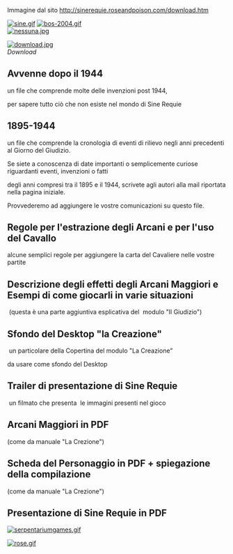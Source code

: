 Immagine dal sito http://sinerequie.roseandpoison.com/download.htm

[![sine.gif](https://i.postimg.cc/3Jxrvsvj/sine.gif)](https://postimg.cc/PN0kGFKN)
[![bos-2004.gif](https://i.postimg.cc/FK5QD87B/bos-2004.gif)](https://postimg.cc/rDJbphG1)
<br/>
[![nessuna.jpg](https://i.postimg.cc/T1zcZZBK/nessuna.jpg)](https://postimg.cc/7JN7zQH4)
<br/>

[![download.jpg](https://i.postimg.cc/63Pps1vZ/download.jpg)](https://postimg.cc/wyhpL2Fx)
<br/>
_Download_

## Avvenne dopo il 1944

un file che comprende molte delle invenzioni post 1944, 

per sapere tutto ciò che non esiste nel mondo di Sine Requie 

## 1895-1944

un file che comprende la cronologia di eventi di rilievo negli anni precedenti al Giorno del Giudizio.

Se siete a conoscenza di date importanti o semplicemente curiose riguardanti eventi, invenzioni o fatti 

degli anni compresi tra il 1895 e il 1944, scrivete agli autori alla mail riportata nella pagina iniziale.

Provvederemo ad aggiungere le vostre comunicazioni su questo file.  

## Regole per l'estrazione degli Arcani e per l'uso del Cavallo

alcune semplici regole per aggiungere la carta del Cavaliere nelle vostre partite 

## Descrizione degli effetti degli Arcani Maggiori e Esempi di come giocarli in varie situazioni

 (questa è una parte aggiuntiva esplicativa del  modulo "Il Giudizio")

## Sfondo del Desktop "la Creazione"

 un particolare della Copertina del modulo "La Creazione" 

da usare come sfondo del Desktop

## Trailer di presentazione di Sine Requie

 un filmato che presenta  le immagini presenti nel gioco

## Arcani Maggiori in PDF

(come da manuale "La Crezione")

## Scheda del Personaggio in PDF + spiegazione della compilazione

(come da manuale "La Crezione")

## Presentazione di Sine Requie in PDF

[![serpentariumgames.gif](https://i.postimg.cc/VNc3jthy/serpentariumgames.gif)](https://postimg.cc/rDQnTDcg)

[![rose.gif](https://i.postimg.cc/k59pVmVq/rose.gif)](https://postimg.cc/zytjM4Sc)
